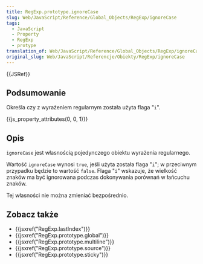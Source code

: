 ```yaml
---
title: RegExp.prototype.ignoreCase
slug: Web/JavaScript/Reference/Global_Objects/RegExp/ignoreCase
tags:
  - JavaScript
  - Property
  - RegExp
  - protype
translation_of: Web/JavaScript/Reference/Global_Objects/RegExp/ignoreCase
original_slug: Web/JavaScript/Referencje/Obiekty/RegExp/ignoreCase
---
```

{{JSRef}}

## Podsumowanie

Określa czy z wyrażeniem regularnym została użyta flaga "`i`".

{{js_property_attributes(0, 0, 1)}}

## Opis

`ignoreCase` jest własnością pojedynczego obiektu wyrażenia regularnego.

Wartość `ignoreCase` wynosi `true`, jeśli użyta została flaga "`i`"; w przeciwnym przypadku będzie to wartość `false`. Flaga "`i`" wskazuje, że wielkość znaków ma być ignorowana podczas dokonywania porównań w łańcuchu znaków.

Tej własności nie można zmieniać bezpośrednio.

## Zobacz także

- {{jsxref("RegExp.lastIndex")}}
- {{jsxref("RegExp.prototype.global")}}
- {{jsxref("RegExp.prototype.multiline")}}
- {{jsxref("RegExp.prototype.source")}}
- {{jsxref("RegExp.prototype.sticky")}}
